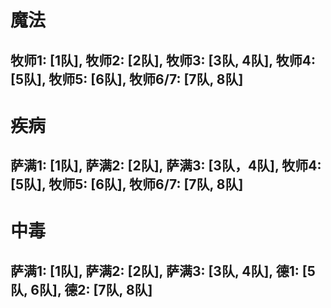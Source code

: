 # 魔法
## 牧师1: [1队], 牧师2: [2队], 牧师3: [3队, 4队], 牧师4: [5队], 牧师5: [6队], 牧师6/7: [7队, 8队]
# 疾病
## 萨满1: [1队], 萨满2: [2队], 萨满3: [3队，4队], 牧师4: [5队], 牧师5: [6队], 牧师6/7: [7队, 8队] 
# 中毒
## 萨满1: [1队], 萨满2: [2队], 萨满3: [3队, 4队],   德1: [5队, 6队],   德2: [7队, 8队]
